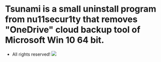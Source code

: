 # Tsunami is a small uninstall program from nu11secur1ty that removes "OneDrive" cloud backup tool of Microsoft Win 10 64 bit.
- All rights reserved!
![](https://github.com/nu11secur1ty/Windows/blob/master/OneDrive/logo/cw_microsoft_office_365_onedrive-100787148-large.jpg)

